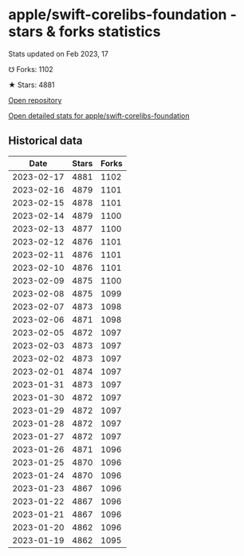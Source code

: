 # apple/swift-corelibs-foundation - stars & forks statistics

Stats updated on Feb 2023, 17

☋ Forks: 1102

★ Stars: 4881

[Open repository](https://github.com/apple/swift-corelibs-foundation)

[Open detailed stats for apple/swift-corelibs-foundation](https://reviewgithub.com/rep/apple/swift-corelibs-foundation)

## Historical data
| Date | Stars | Forks |
|------|-------|-------|
| 2023-02-17 | 4881 | 1102 | 
| 2023-02-16 | 4879 | 1101 | 
| 2023-02-15 | 4878 | 1101 | 
| 2023-02-14 | 4879 | 1100 | 
| 2023-02-13 | 4877 | 1100 | 
| 2023-02-12 | 4876 | 1101 | 
| 2023-02-11 | 4876 | 1101 | 
| 2023-02-10 | 4876 | 1101 | 
| 2023-02-09 | 4875 | 1100 | 
| 2023-02-08 | 4875 | 1099 | 
| 2023-02-07 | 4873 | 1098 | 
| 2023-02-06 | 4871 | 1098 | 
| 2023-02-05 | 4872 | 1097 | 
| 2023-02-03 | 4873 | 1097 | 
| 2023-02-02 | 4873 | 1097 | 
| 2023-02-01 | 4874 | 1097 | 
| 2023-01-31 | 4873 | 1097 | 
| 2023-01-30 | 4872 | 1097 | 
| 2023-01-29 | 4872 | 1097 | 
| 2023-01-28 | 4872 | 1097 | 
| 2023-01-27 | 4872 | 1097 | 
| 2023-01-26 | 4871 | 1096 | 
| 2023-01-25 | 4870 | 1096 | 
| 2023-01-24 | 4870 | 1096 | 
| 2023-01-23 | 4867 | 1096 | 
| 2023-01-22 | 4867 | 1096 | 
| 2023-01-21 | 4867 | 1096 | 
| 2023-01-20 | 4862 | 1096 | 
| 2023-01-19 | 4862 | 1095 | 

